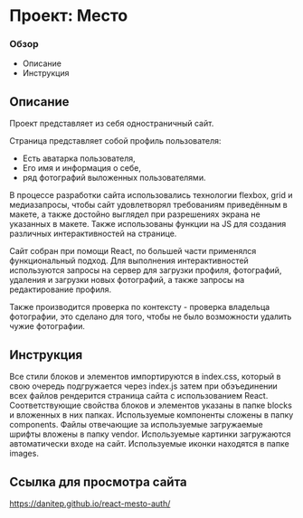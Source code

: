 # Проект: Место

### Обзор
* Описание
* Инструкция

## Описание
Проект представляет из себя одностраничный сайт.

Страница представляет собой профиль пользователя:
* Есть аватарка пользователя, 
* Его имя и информация о себе, 
* ряд фотографий выложенных пользователями.

В процессе разработки сайта использовались технологии flexbox, grid и медиазапросы,
чтобы сайт удовлетворял требованиям приведённым в макете,
а также достойно выглядел при разрешениях экрана не указанных в макете.
Также использованы функции на JS для создания различных интерактивностей на странице.

Сайт собран при помощи React, по большей части применялся функциональный подход.
Для выполнения интерактивностей используются запросы на сервер для загрузки
профиля, фотографий, удаления и загрузки новых фотографий, а также запросы
на редактирование профиля.

Также производится проверка по контексту - проверка владельца фотографии,
это сделано для того, чтобы не было возможности удалить чужие фотографии.

## Инструкция
Все стили блоков и элементов импортируются в index.css, который в свою очередь подгружается 
через index.js затем при обэъединении всех файлов рендерится страница сайта с использованием React.
Соответствующие свойства блоков и элементов указаны в папке blocks и вложенных в них папках.
Используемые компоненты сложены в папку components.
Файлы отвечающие за используемые загружаемые шрифты вложены в папку vendor.
Используемые картинки загружаются автоматически входе на сайт.
Используемые иконки находятся в папке images.


## Ссылка для просмотра сайта
https://danitep.github.io/react-mesto-auth/
